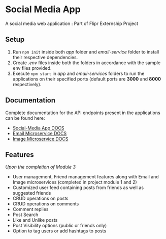 # Social Media App

A social media web application : Part of Flipr Externship Project

## Setup

1. Run `npm init` inside both _app_ folder and _email-service_ folder to install their respective dependencies.
2. Create _.env_ files inside both the folders in accordance with the sample env files provided.
3. Execute `npm start` in _app_ and _email-services_ folders to run the applications on their specified ports (default ports are **3000** and **8000** respectively).

## Documentation

Complete documentation for the API endpoints present in the applications can be found here:

- [Social-Media App DOCS](https://documenter.getpostman.com/view/17937111/UVRHhiCv)
- [Email Microservice DOCS](https://documenter.getpostman.com/view/17937111/UVRHhiCo)
- [Image Microservice DOCS](https://documenter.getpostman.com/view/17937111/UVXjLbt8)

## Features

_Upon the completion of Module 3_

- User management, Friend management features along with Email and Image microservices (completed in project module 1 and 2)
- Customized user feed containing posts from friends as well as suggested friends
- CRUD operations on posts
- CRUD operations on comments
- Comment replies
- Post Search
- Like and Unlike posts
- Post Visibility options (public or friends only)
- Option to tag users or add hashtags to posts
